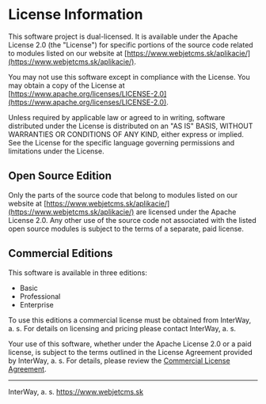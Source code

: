 # License Information

This software project is dual-licensed. It is available under the Apache License 2.0 (the "License") for specific portions of the source code related to modules listed on our website at [https://www.webjetcms.sk/aplikacie/](https://www.webjetcms.sk/aplikacie/).

You may not use this software except in compliance with the License. You may obtain a copy of the License at [https://www.apache.org/licenses/LICENSE-2.0](https://www.apache.org/licenses/LICENSE-2.0).

Unless required by applicable law or agreed to in writing, software distributed under the License is distributed on an "AS IS" BASIS, WITHOUT WARRANTIES OR CONDITIONS OF ANY KIND, either express or implied. See the License for the specific language governing permissions and limitations under the License.

## Open Source Edition

Only the parts of the source code that belong to modules listed on our website at [https://www.webjetcms.sk/aplikacie/](https://www.webjetcms.sk/aplikacie/) are licensed under the Apache License 2.0. Any other use of the source code not associated with the listed open source modules is subject to the terms of a separate, paid license.

## Commercial Editions

This software is available in three editions:

- Basic
- Professional
- Enterprise

To use this editions a commercial license must be obtained from InterWay, a. s. For details on licensing and pricing please contact InterWay, a. s.

Your use of this software, whether under the Apache License 2.0 or a paid license, is subject to the terms outlined in the License Agreement provided by InterWay, a. s. For details, please review the [Commercial License Agreement](https://www.webjetcms.sk/files/webjet-cms/licencne-podmienky-cms-webjet.pdf).

---

InterWay, a. s.
https://www.webjetcms.sk
